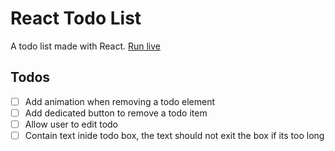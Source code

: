 # React Todo List

A todo list made with React. [Run live](https://curiousibrahim.github.io/react-todo-app/)

## Todos

- [ ] Add animation when removing a todo element
- [ ] Add dedicated button to remove a todo item
- [ ] Allow user to edit todo
- [ ] Contain text inide todo box, the text should not exit the box if its too long
